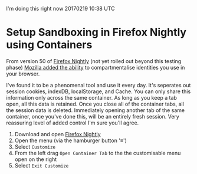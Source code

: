 I'm doing this right now 20170219 10:38 UTC

# Setup Sandboxing in Firefox Nightly using Containers

From version 50 of [Firefox Nightly](https://www.mozilla.org/en-US/firefox/channel/desktop/) (not yet rolled out beyond this testing phase) [Mozilla added the ability](https://blog.mozilla.org/tanvi/2016/06/16/contextual-identities-on-the-web/) to compartmentalise identities you use in your browser.

I've found it to be a phenomenal tool and use it every day. It's seperates out session cookies, indexDB, localStorage, and Cache. You can only share this information only across the same container. As long as you keep a tab open, all this data is retained. Once you close all of the container tabs, all the session data is deleted. Immediately opening another tab of the same container, once you've done this, will be an entirely fresh session. Very reassuring level of added control I'm sure you'll agree.

1. Download and open [Firefox Nightly](https://www.mozilla.org/en-US/firefox/channel/desktop/)
2. Open the menu (via the hamburger button '≡')
3. Select `Customize`
4. From the left drag `Open Container Tab` to the the customisable menu open on the right
5. Select `Exit Customize`

